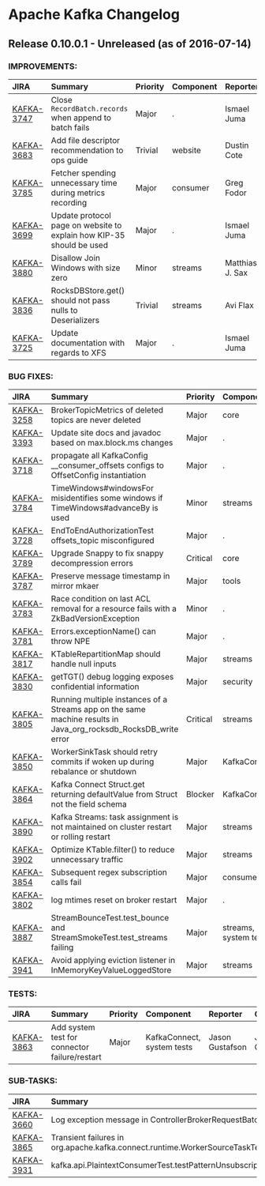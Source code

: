 
<!---
# Licensed to the Apache Software Foundation (ASF) under one
# or more contributor license agreements.  See the NOTICE file
# distributed with this work for additional information
# regarding copyright ownership.  The ASF licenses this file
# to you under the Apache License, Version 2.0 (the
# "License"); you may not use this file except in compliance
# with the License.  You may obtain a copy of the License at
#
#     http://www.apache.org/licenses/LICENSE-2.0
#
# Unless required by applicable law or agreed to in writing, software
# distributed under the License is distributed on an "AS IS" BASIS,
# WITHOUT WARRANTIES OR CONDITIONS OF ANY KIND, either express or implied.
# See the License for the specific language governing permissions and
# limitations under the License.
-->
# Apache Kafka Changelog

## Release 0.10.0.1 - Unreleased (as of 2016-07-14)



### IMPROVEMENTS:

| JIRA | Summary | Priority | Component | Reporter | Contributor |
|:---- |:---- | :--- |:---- |:---- |:---- |
| [KAFKA-3747](https://issues.apache.org/jira/browse/KAFKA-3747) | Close `RecordBatch.records` when append to batch fails |  Major | . | Ismael Juma | Ismael Juma |
| [KAFKA-3683](https://issues.apache.org/jira/browse/KAFKA-3683) | Add file descriptor recommendation to ops guide |  Trivial | website | Dustin Cote | Dustin Cote |
| [KAFKA-3785](https://issues.apache.org/jira/browse/KAFKA-3785) | Fetcher spending unnecessary time during metrics recording |  Major | consumer | Greg Fodor | Greg Fodor |
| [KAFKA-3699](https://issues.apache.org/jira/browse/KAFKA-3699) | Update protocol page on website to explain how KIP-35 should be used |  Major | . | Ismael Juma | Ashish K Singh |
| [KAFKA-3880](https://issues.apache.org/jira/browse/KAFKA-3880) | Disallow Join Windows with size zero |  Minor | streams | Matthias J. Sax | Matthias J. Sax |
| [KAFKA-3836](https://issues.apache.org/jira/browse/KAFKA-3836) | RocksDBStore.get() should not pass nulls to Deserializers |  Trivial | streams | Avi Flax | Jeyhun Karimov |
| [KAFKA-3725](https://issues.apache.org/jira/browse/KAFKA-3725) | Update documentation with regards to XFS |  Major | . | Ismael Juma | Todd Palino |


### BUG FIXES:

| JIRA | Summary | Priority | Component | Reporter | Contributor |
|:---- |:---- | :--- |:---- |:---- |:---- |
| [KAFKA-3258](https://issues.apache.org/jira/browse/KAFKA-3258) | BrokerTopicMetrics of deleted topics are never deleted |  Major | core | Rajini Sivaram | Rajini Sivaram |
| [KAFKA-3393](https://issues.apache.org/jira/browse/KAFKA-3393) | Update site docs and javadoc based on max.block.ms changes |  Major | . | Grant Henke | Mayuresh Gharat |
| [KAFKA-3718](https://issues.apache.org/jira/browse/KAFKA-3718) | propagate all KafkaConfig \_\_consumer\_offsets configs to OffsetConfig instantiation |  Major | . | Onur Karaman | Onur Karaman |
| [KAFKA-3784](https://issues.apache.org/jira/browse/KAFKA-3784) | TimeWindows#windowsFor misidentifies some windows if TimeWindows#advanceBy is used |  Minor | streams | Tom Rybak | Tom Rybak |
| [KAFKA-3728](https://issues.apache.org/jira/browse/KAFKA-3728) | EndToEndAuthorizationTest offsets\_topic misconfigured |  Major | . | Edoardo Comar | Edoardo Comar |
| [KAFKA-3789](https://issues.apache.org/jira/browse/KAFKA-3789) | Upgrade Snappy to fix snappy decompression errors |  Critical | core | Grant Henke | Grant Henke |
| [KAFKA-3787](https://issues.apache.org/jira/browse/KAFKA-3787) | Preserve message timestamp in mirror mkaer |  Major | tools | TAO XIAO | TAO XIAO |
| [KAFKA-3783](https://issues.apache.org/jira/browse/KAFKA-3783) | Race condition on last ACL removal for a resource fails with a ZkBadVersionException |  Minor | . | Sébastien Launay | Sébastien Launay |
| [KAFKA-3781](https://issues.apache.org/jira/browse/KAFKA-3781) | Errors.exceptionName() can throw NPE |  Major | . | Grant Henke | Ismael Juma |
| [KAFKA-3817](https://issues.apache.org/jira/browse/KAFKA-3817) | KTableRepartitionMap should handle null inputs |  Major | streams | Jeff Klukas | Guozhang Wang |
| [KAFKA-3830](https://issues.apache.org/jira/browse/KAFKA-3830) | getTGT() debug logging exposes confidential information |  Major | security | Ismael Juma | Ismael Juma |
| [KAFKA-3805](https://issues.apache.org/jira/browse/KAFKA-3805) | Running multiple instances of a Streams app on the same machine results in Java\_org\_rocksdb\_RocksDB\_write error |  Critical | streams | Andres Gomez Ferrer | Eno Thereska |
| [KAFKA-3850](https://issues.apache.org/jira/browse/KAFKA-3850) | WorkerSinkTask should retry commits if woken up during rebalance or shutdown |  Major | KafkaConnect | Jason Gustafson | Jason Gustafson |
| [KAFKA-3864](https://issues.apache.org/jira/browse/KAFKA-3864) | Kafka Connect Struct.get returning defaultValue from Struct not the field schema |  Blocker | KafkaConnect | Andrew Stevenson | Ewen Cheslack-Postava |
| [KAFKA-3890](https://issues.apache.org/jira/browse/KAFKA-3890) | Kafka Streams: task assignment is not maintained on cluster restart or rolling restart |  Major | streams | Henry Cai | Henry Cai |
| [KAFKA-3902](https://issues.apache.org/jira/browse/KAFKA-3902) | Optimize KTable.filter() to reduce unnecessary traffic |  Major | streams | Guozhang Wang | Phil Derome |
| [KAFKA-3854](https://issues.apache.org/jira/browse/KAFKA-3854) | Subsequent regex subscription calls fail |  Major | consumer | Vahid Hashemian | Vahid Hashemian |
| [KAFKA-3802](https://issues.apache.org/jira/browse/KAFKA-3802) | log mtimes reset on broker restart |  Major | . | Andrew Otto | Moritz Siuts |
| [KAFKA-3887](https://issues.apache.org/jira/browse/KAFKA-3887) | StreamBounceTest.test\_bounce and StreamSmokeTest.test\_streams failing |  Major | streams, system tests | Ismael Juma | Guozhang Wang |
| [KAFKA-3941](https://issues.apache.org/jira/browse/KAFKA-3941) | Avoid applying eviction listener in InMemoryKeyValueLoggedStore |  Major | streams | Guozhang Wang | Guozhang Wang |


### TESTS:

| JIRA | Summary | Priority | Component | Reporter | Contributor |
|:---- |:---- | :--- |:---- |:---- |:---- |
| [KAFKA-3863](https://issues.apache.org/jira/browse/KAFKA-3863) | Add system test for connector failure/restart |  Major | KafkaConnect, system tests | Jason Gustafson | Jason Gustafson |


### SUB-TASKS:

| JIRA | Summary | Priority | Component | Reporter | Contributor |
|:---- |:---- | :--- |:---- |:---- |:---- |
| [KAFKA-3660](https://issues.apache.org/jira/browse/KAFKA-3660) | Log exception message in ControllerBrokerRequestBatch |  Major | . | Flavio Junqueira | Flavio Junqueira |
| [KAFKA-3865](https://issues.apache.org/jira/browse/KAFKA-3865) | Transient failures in org.apache.kafka.connect.runtime.WorkerSourceTaskTest.testSlowTaskStart |  Major | unit tests | Guozhang Wang | Jason Gustafson |
| [KAFKA-3931](https://issues.apache.org/jira/browse/KAFKA-3931) | kafka.api.PlaintextConsumerTest.testPatternUnsubscription transient failure |  Major | . | Vahid Hashemian | Vahid Hashemian |


